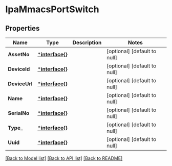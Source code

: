 # IpaMmacsPortSwitch

## Properties
Name | Type | Description | Notes
------------ | ------------- | ------------- | -------------
**AssetNo** | [***interface{}**](interface{}.md) |  | [optional] [default to null]
**DeviceId** | [***interface{}**](interface{}.md) |  | [optional] [default to null]
**DeviceUrl** | [***interface{}**](interface{}.md) |  | [optional] [default to null]
**Name** | [***interface{}**](interface{}.md) |  | [optional] [default to null]
**SerialNo** | [***interface{}**](interface{}.md) |  | [optional] [default to null]
**Type_** | [***interface{}**](interface{}.md) |  | [optional] [default to null]
**Uuid** | [***interface{}**](interface{}.md) |  | [optional] [default to null]

[[Back to Model list]](../README.md#documentation-for-models) [[Back to API list]](../README.md#documentation-for-api-endpoints) [[Back to README]](../README.md)


